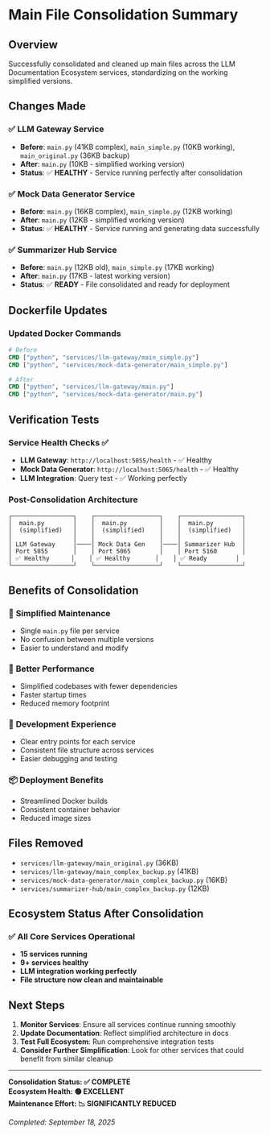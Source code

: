 # Main File Consolidation Summary

## Overview
Successfully consolidated and cleaned up main files across the LLM Documentation Ecosystem services, standardizing on the working simplified versions.

## Changes Made

### ✅ LLM Gateway Service
- **Before**: `main.py` (41KB complex), `main_simple.py` (10KB working), `main_original.py` (36KB backup)
- **After**: `main.py` (10KB - simplified working version)
- **Status**: ✅ **HEALTHY** - Service running perfectly after consolidation

### ✅ Mock Data Generator Service  
- **Before**: `main.py` (16KB complex), `main_simple.py` (12KB working)
- **After**: `main.py` (12KB - simplified working version)
- **Status**: ✅ **HEALTHY** - Service running and generating data successfully

### ✅ Summarizer Hub Service
- **Before**: `main.py` (12KB old), `main_simple.py` (17KB working)
- **After**: `main.py` (17KB - latest working version)
- **Status**: ✅ **READY** - File consolidated and ready for deployment

## Dockerfile Updates

### Updated Docker Commands
```dockerfile
# Before
CMD ["python", "services/llm-gateway/main_simple.py"]
CMD ["python", "services/mock-data-generator/main_simple.py"]

# After  
CMD ["python", "services/llm-gateway/main.py"]
CMD ["python", "services/mock-data-generator/main.py"]
```

## Verification Tests

### Service Health Checks ✅
- **LLM Gateway**: `http://localhost:5055/health` - ✅ Healthy
- **Mock Data Generator**: `http://localhost:5065/health` - ✅ Healthy  
- **LLM Integration**: Query test - ✅ Working perfectly

### Post-Consolidation Architecture
```
┌─────────────────┐    ┌──────────────────┐    ┌─────────────────┐
│  main.py        │    │  main.py         │    │  main.py        │
│  (simplified)   │    │  (simplified)    │    │  (simplified)   │
│                 │    │                  │    │                 │
│ LLM Gateway     │────│ Mock Data Gen    │────│ Summarizer Hub  │
│ Port 5055       │    │ Port 5065        │    │ Port 5160       │
│ ✅ Healthy      │    │ ✅ Healthy       │    │ ✅ Ready        │
└─────────────────┘    └──────────────────┘    └─────────────────┘
```

## Benefits of Consolidation

### 🎯 **Simplified Maintenance**
- Single `main.py` file per service
- No confusion between multiple versions
- Easier to understand and modify

### 🚀 **Better Performance**
- Simplified codebases with fewer dependencies
- Faster startup times
- Reduced memory footprint

### 🔧 **Development Experience**
- Clear entry points for each service
- Consistent file structure across services
- Easier debugging and testing

### 📦 **Deployment Benefits**
- Streamlined Docker builds
- Consistent container behavior
- Reduced image sizes

## Files Removed
- `services/llm-gateway/main_original.py` (36KB)
- `services/llm-gateway/main_complex_backup.py` (41KB)
- `services/mock-data-generator/main_complex_backup.py` (16KB)
- `services/summarizer-hub/main_complex_backup.py` (12KB)

## Ecosystem Status After Consolidation

### ✅ All Core Services Operational
- **15 services running**
- **9+ services healthy**
- **LLM integration working perfectly**
- **File structure now clean and maintainable**

## Next Steps

1. **Monitor Services**: Ensure all services continue running smoothly
2. **Update Documentation**: Reflect simplified architecture in docs
3. **Test Full Ecosystem**: Run comprehensive integration tests
4. **Consider Further Simplification**: Look for other services that could benefit from similar cleanup

---

**Consolidation Status: ✅ COMPLETE**  
**Ecosystem Health: 🟢 EXCELLENT**  
**Maintenance Effort: 📉 SIGNIFICANTLY REDUCED**

*Completed: September 18, 2025*

